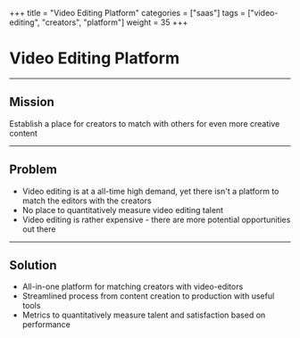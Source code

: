 +++
title = "Video Editing Platform"
categories = ["saas"]
tags = ["video-editing", "creators", "platform"]
weight = 35
+++

# Video Editing Platform

---

## Mission

Establish a place for creators to match with others for even more creative content

---

## Problem

- Video editing is at a all-time high demand, yet there isn't a platform to match the editors with the creators
- No place to quantitatively measure video editing talent
- Video editing is rather expensive - there are more potential opportunities out there

---

## Solution

- All-in-one platform for matching creators with video-editors
- Streamlined process from content creation to production with useful tools
- Metrics to quantitatively measure talent and satisfaction based on performance
